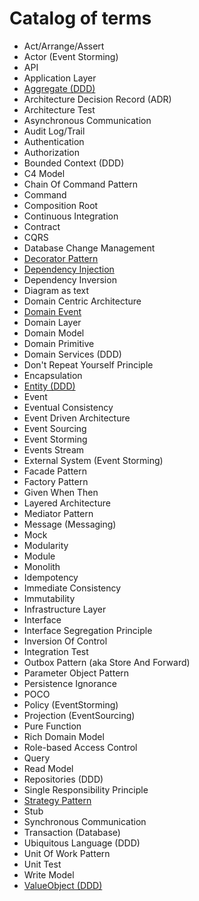 # Catalog of terms

- Act/Arrange/Assert
- Actor (Event Storming)
- API
- Application Layer
- [Aggregate (DDD)](Aggregate-DDD/)
- Architecture Decision Record (ADR)
- Architecture Test
- Asynchronous Communication
- Audit Log/Trail
- Authentication
- Authorization
- Bounded Context (DDD)
- C4 Model
- Chain Of Command Pattern
- Command
- Composition Root
- Continuous Integration
- Contract
- CQRS
- Database Change Management
- [Decorator Pattern](Decorator-Pattern/)
- [Dependency Injection](Dependency-Injection/)
- Dependency Inversion
- Diagram as text
- Domain Centric Architecture
- [Domain Event](Domain-Event/)
- Domain Layer
- Domain Model
- Domain Primitive
- Domain Services (DDD)
- Don't Repeat Yourself Principle
- Encapsulation
- [Entity (DDD)](Entity-DDD/)
- Event
- Eventual Consistency
- Event Driven Architecture
- Event Sourcing
- Event Storming
- Events Stream
- External System (Event Storming)
- Facade Pattern
- Factory Pattern
- Given When Then
- Layered Architecture
- Mediator Pattern
- Message (Messaging)
- Mock
- Modularity
- Module
- Monolith
- Idempotency
- Immediate Consistency
- Immutability
- Infrastructure Layer
- Interface
- Interface Segregation Principle
- Inversion Of Control
- Integration Test
- Outbox Pattern (aka Store And Forward)
- Parameter Object Pattern
- Persistence Ignorance
- POCO
- Policy (EventStorming)
- Projection (EventSourcing)
- Pure Function
- Rich Domain Model
- Role-based Access Control
- Query
- Read Model
- Repositories (DDD)
- Single Responsibility Principle
- [Strategy Pattern](Strategy-Pattern/)
- Stub
- Synchronous Communication
- Transaction (Database)
- Ubiquitous Language (DDD)
- Unit Of Work Pattern
- Unit Test
- Write Model
- [ValueObject (DDD)](ValueObject-DDD/)